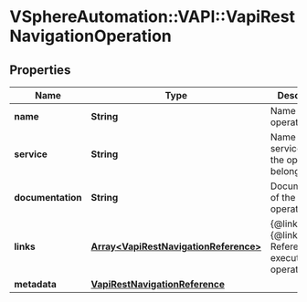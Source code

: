 # VSphereAutomation::VAPI::VapiRestNavigationOperation

## Properties
Name | Type | Description | Notes
------------ | ------------- | ------------- | -------------
**name** | **String** | Name of the operation. | 
**service** | **String** | Name of the service where the operations belongs to. | 
**documentation** | **String** | Documentation of the operation. | 
**links** | [**Array&lt;VapiRestNavigationReference&gt;**](VapiRestNavigationReference.md) | {@link List} of {@link Reference}s to execute the operation. | 
**metadata** | [**VapiRestNavigationReference**](VapiRestNavigationReference.md) |  | 


